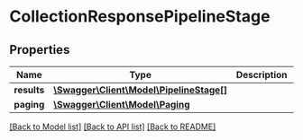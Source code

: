 # CollectionResponsePipelineStage

## Properties
Name | Type | Description | Notes
------------ | ------------- | ------------- | -------------
**results** | [**\Swagger\Client\Model\PipelineStage[]**](PipelineStage.md) |  | 
**paging** | [**\Swagger\Client\Model\Paging**](Paging.md) |  | [optional] 

[[Back to Model list]](../README.md#documentation-for-models) [[Back to API list]](../README.md#documentation-for-api-endpoints) [[Back to README]](../README.md)


